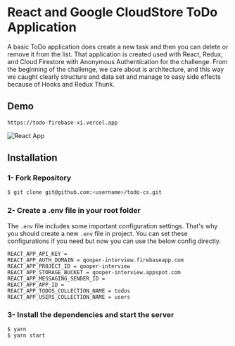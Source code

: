 # React and Google CloudStore ToDo Application

A basic ToDo application does create a new task and then you can delete or remove it from the list. That application is created used with React, Redux, and Cloud Firestore with Anonymous Authentication for the challenge. From the beginning of the challenge, we care about is architecture, and this way we caught clearly structure and data set and manage to easy side effects because of Hooks and Redux Thunk.

## Demo

```
https://todo-firebase-xi.vercel.app
```

![React App](https://user-images.githubusercontent.com/18482866/104649688-263d5880-56c6-11eb-8574-b998f298f9ed.gif)

## Installation

### 1- Fork Repository

```sh
$ git clone git@github.com:<username>/todo-cs.git
```

### 2- Create a .env file in your root folder

The `.env` file includes some important configuration settings. That's why you should create a new `.env` file in project. You can set these configurations if you need but now you can use the below config directly.

```
REACT_APP_API_KEY =
REACT_APP_AUTH_DOMAIN = qooper-interview.firebaseapp.com
REACT_APP_PROJECT_ID = qooper-interview
REACT_APP_STORAGE_BUCKET = qooper-interview.appspot.com
REACT_APP_MESSAGING_SENDER_ID =
REACT_APP_APP_ID =
REACT_APP_TODOS_COLLECTION_NAME = todos
REACT_APP_USERS_COLLECTION_NAME = users
```

### 3- Install the dependencies and start the server

```
$ yarn
$ yarn start
```
